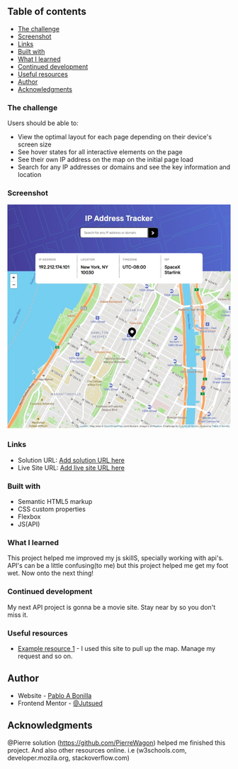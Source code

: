 
## Table of contents
  - [The challenge](#the-challenge)
  - [Screenshot](#screenshot)
  - [Links](#links)
  - [Built with](#built-with)
  - [What I learned](#what-i-learned)
  - [Continued development](#continued-development)
  - [Useful resources](#useful-resources)
- [Author](#author)
- [Acknowledgments](#acknowledgments)

### The challenge

Users should be able to:

- View the optimal layout for each page depending on their device's screen size
- See hover states for all interactive elements on the page
- See their own IP address on the map on the initial page load
- Search for any IP addresses or domains and see the key information and location

### Screenshot

![](./screenshot.jpeg)


### Links

- Solution URL: [Add solution URL here](https://github.com/Jutsued/ip-address-tracker)
- Live Site URL: [Add live site URL here](https://jutsued.github.io/ip-address-tracker/)

### Built with

- Semantic HTML5 markup
- CSS custom properties
- Flexbox
- JS(API)

### What I learned

This project helped me improved my js skillS, specially working with api's. API's can be a little confusing(to me) but this project helped me get my foot wet. Now onto the next thing! 

### Continued development

My next API project is gonna be a movie site. Stay near by so you don't miss it.


### Useful resources

- [Example resource 1](https://www.mapbox.com/) - I used this site to pull up the map. Manage my request and so on.

## Author

- Website - [Pablo A Bonilla](https://github.com/Jutsued)
- Frontend Mentor - [@Jutsued](https://www.frontendmentor.io/profile/Jutsued)

## Acknowledgments

@Pierre solution (https://github.com/PierreWagon) helped me finished this project. And also other resources online. i.e (w3schools.com, developer.mozila.org, stackoverflow.com)

